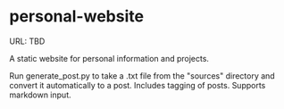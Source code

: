 # personal-website

URL: TBD

A static website for personal information and projects.

Run generate_post.py to take a .txt file from the "sources" directory and convert it automatically to a post. Includes tagging of posts. Supports markdown input.